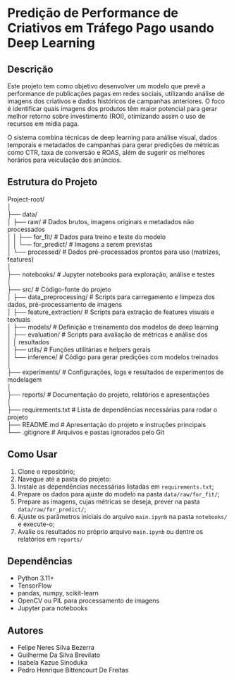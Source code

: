 # Predição de Performance de Criativos em Tráfego Pago usando Deep Learning

## Descrição

Este projeto tem como objetivo desenvolver um modelo que prevê a performance de publicações pagas em redes sociais, utilizando análise de imagens dos criativos e dados históricos de campanhas anteriores. O foco é identificar quais imagens dos produtos têm maior potencial para gerar melhor retorno sobre investimento (ROI), otimizando assim o uso de recursos em mídia paga.

O sistema combina técnicas de deep learning para análise visual, dados temporais e metadados de campanhas para gerar predições de métricas como CTR, taxa de conversão e ROAS, além de sugerir os melhores horários para veiculação dos anúncios.

## Estrutura do Projeto

Project-root/  
 │  
 ├── data/  
 │ ├── raw/                  # Dados brutos, imagens originais e metadados não processados  
 │ │ ├── for_fit/            # Dados para treino e teste do modelo  
 │ │ └── for_predict/        # Imagens a serem previstas  
 │ └── processed/            # Dados pré-processados prontos para uso (matrizes, features)  
 │  
 ├── notebooks/              # Jupyter notebooks para exploração, análise e testes  
 │  
 ├── src/                    # Código-fonte do projeto  
 │ ├── data_preprocessing/   # Scripts para carregamento e limpeza dos dados, pré-processamento de imagens  
 │ ├── feature_extraction/   # Scripts para extração de features visuais e textuais  
 │ ├── models/               # Definição e treinamento dos modelos de deep learning  
 │ ├── evaluation/           # Scripts para avaliação de métricas e análise dos  
 │ │	resultados  
 │ ├── utils/                # Funções utilitárias e helpers gerais  
 │ └── inference/            # Código para gerar predições com modelos treinados  
 │  
 ├── experiments/            # Configurações, logs e resultados de experimentos de modelagem  
 │  
 ├── reports/                # Documentação do projeto, relatórios e apresentações  
 │  
 ├── requirements.txt        # Lista de dependências necessárias para rodar o projeto  
 ├── README.md               # Apresentação do projeto e instruções principais  
 └── .gitignore              # Arquivos e pastas ignorados pelo Git  
  
## Como Usar

1. Clone o repositório;
2. Navegue até a pasta do projeto:
3. Instale as dependências necessárias listadas em `requirements.txt`;
4. Prepare os dados para ajuste do modelo na pasta `data/raw/for_fit/`;
5. Prepare as imagens, cujas métricas se deseja, prever na pasta `data/raw/for_predict/`;
6. Ajuste os parâmetros iniciais do arquivo `main.ipynb` na pasta `notebooks/` e execute-o;
7. Avalie os resultados no próprio arquivo `main.ipynb` ou dentre os relatórios em `reports/`

## Dependências

- Python 3.11+
- TensorFlow
- pandas, numpy, scikit-learn
- OpenCV ou PIL para processamento de imagens
- Jupyter para notebooks

## Autores

- Felipe Neres Silva Bezerra
- Guilherme Da Silva Brevilato
- Isabela Kazue Sinoduka
- Pedro Henrique Bittencourt De Freitas 
